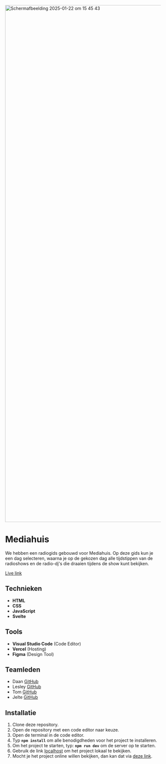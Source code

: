 <img width="1676" alt="Schermafbeelding 2025-01-22 om 15 45 43" src="https://github.com/user-attachments/assets/350b10b5-847e-4a5b-aacf-efda79a12cdf" />

# Mediahuis

We hebben een radiogids gebouwd voor Mediahuis. Op deze gids kun je een dag selecteren, waarna je op de gekozen dag alle tijdstippen van de radioshows en de radio-dj's die draaien tijdens de show kunt bekijken.

[Live link](https://mediahuis.agency.fdnd.nl/)

## Technieken

- **HTML**
- **CSS**
- **JavaScript**
- **Svelte**

## Tools

- **Visual Studio Code** (Code Editor)
- **Vercel** (Hosting)
- **Figma** (Design Tool)

## Teamleden

- Daan [GitHub](https://github.com/Daan645)
- Lesley [GitHub](https://github.com/OniWithTheHoodie)  
- Tom [GitHub](https://github.com/TomDeeterink1)  
- Jelte [GitHub](https://github.com/driezie) 

## Installatie

1. Clone deze repository.
2. Open de repository met een code editor naar keuze.
3. Open de terminal in de code editor.
4. Typ **`npm install`** om alle benodigdheden voor het project te installeren.
5. Om het project te starten, typ: **`npm run dev`** om de server op te starten.
6. Gebruik de link [localhost](http://localhost:5173/) om het project lokaal te bekijken.
7. Mocht je het project online willen bekijken, dan kan dat via [deze link](https://lose-your-head-the-client-case-5q6r.vercel.app/).

